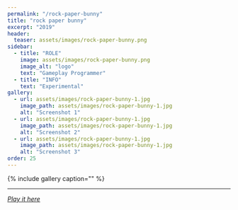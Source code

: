 ```yaml
---
permalink: "/rock-paper-bunny"
title: "rock paper bunny"
excerpt: "2019"
header:
  teaser: assets/images/rock-paper-bunny.png
sidebar:
  - title: "ROLE"
    image: assets/images/rock-paper-bunny.png
    image_alt: "logo"
    text: "Gameplay Programmer"
  - title: "INFO"
    text: "Experimental"
gallery:
  - url: assets/images/rock-paper-bunny-1.jpg
    image_path: assets/images/rock-paper-bunny-1.jpg
    alt: "Screenshot 1"
  - url: assets/images/rock-paper-bunny-1.jpg
    image_path: assets/images/rock-paper-bunny-1.jpg
    alt: "Screenshot 2"
  - url: assets/images/rock-paper-bunny-1.jpg
    image_path: assets/images/rock-paper-bunny-1.jpg
    alt: "Screenshot 3"
order: 25
---
```


{% include gallery caption="" %}



------







[*Play it here*]()